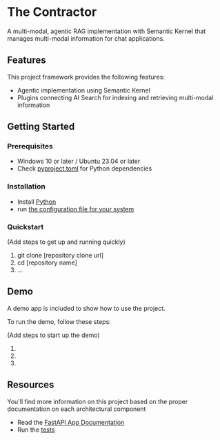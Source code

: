 # The Contractor

A multi-modal, agentic RAG implementation with Semantic Kernel that manages multi-modal information for chat applications.

## Features

This project framework provides the following features:

* Agentic implementation using Semantic Kernel
* Plugins connecting AI Search for indexing and retrieving multi-modal information

## Getting Started

### Prerequisites

- Windows 10 or later / Ubuntu 23.04 or later
- Check [pyproject.toml](src/pyproject.toml) for Python dependencies

### Installation

- Install [Python](https://www.python.org/downloads/)
- run [the configuration file for your system](.configure/conf-env.ps1)

### Quickstart
(Add steps to get up and running quickly)

1. git clone [repository clone url]
2. cd [repository name]
3. ...


## Demo

A demo app is included to show how to use the project.

To run the demo, follow these steps:

(Add steps to start up the demo)

1.
2.
3.

## Resources

You'll find more information on this project based on the proper documentation on each architectural component

- Read the [FastAPI App Documentation](src/README.md)
- Run the [tests](src/tests/)
